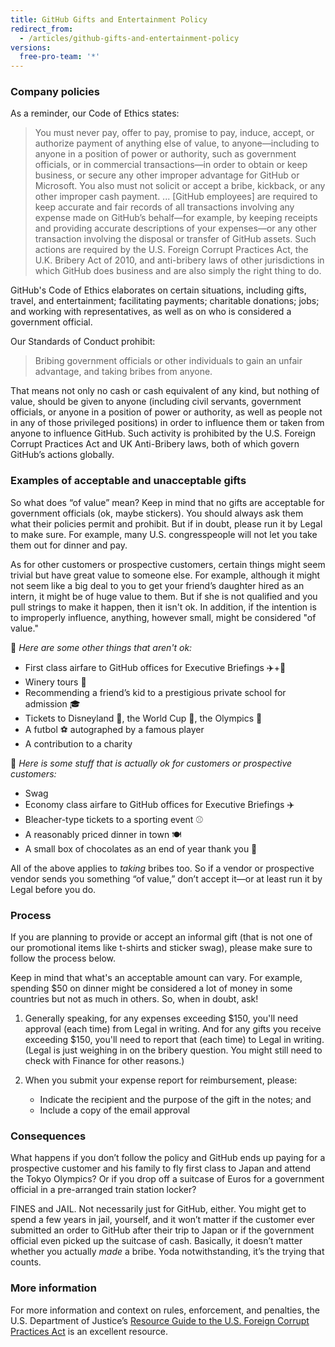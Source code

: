 ```yaml
---
title: GitHub Gifts and Entertainment Policy
redirect_from:
  - /articles/github-gifts-and-entertainment-policy
versions:
  free-pro-team: '*'
---
```




### Company policies
As a reminder, our Code of Ethics states:

>You must never pay, offer to pay, promise to pay, induce, accept, or authorize payment of anything else of value, to anyone—including to anyone in a position of power or authority, such as government officials, or in commercial transactions—in order to obtain or keep business, or secure any other improper advantage for GitHub or Microsoft. You also must not solicit or accept a bribe, kickback, or any other improper cash payment. ... [GitHub employees] are required to keep accurate and fair records of all transactions involving any expense made on GitHub’s behalf—for example, by keeping receipts and providing accurate descriptions of your expenses—or any other transaction involving the disposal or transfer of GitHub assets. Such actions are required by the U.S. Foreign Corrupt Practices Act, the U.K. Bribery Act of 2010, and anti-bribery laws of other jurisdictions in which GitHub does business and are also simply the right thing to do.

GitHub's Code of Ethics elaborates on certain situations, including gifts, travel, and entertainment; facilitating payments; charitable donations; jobs; and working with representatives, as well as on who is considered a government official.

Our Standards of Conduct prohibit:
>Bribing government officials or other individuals to gain an unfair advantage, and taking bribes from anyone.

That means not only no cash or cash equivalent of any kind, but nothing of value, should be given to anyone (including civil servants, government officials, or anyone in a position of power or authority, as well as people not in any of those privileged positions) in order to influence them or taken from anyone to influence GitHub. Such activity is prohibited by the U.S. Foreign Corrupt Practices Act and UK Anti-Bribery laws, both of which govern GitHub’s actions globally.

### Examples of acceptable and unacceptable gifts
So what does “of value” mean? Keep in mind that no gifts are acceptable for government officials (ok, maybe stickers). You should always ask them what their policies permit and prohibit. But if in doubt, please run it by Legal to make sure. For example, many U.S. congresspeople will not let you take them out for dinner and pay.

As for other customers or prospective customers, certain things might seem trivial but have great value to someone else. For example, although it might not seem like a big deal to you to get your friend’s daughter hired as an intern, it might be of huge value to them. But if she is not qualified and you pull strings to make it happen, then it isn't ok. In addition, if the intention is to improperly influence, anything, however small, might be considered "of value."

🙅 _Here are some other things that aren't ok:_

- First class airfare to GitHub offices for Executive Briefings ✈️+🍾
- Winery tours 🍷
- Recommending a friend’s kid to a prestigious private school for admission 🎓
- Tickets to Disneyland 👸, the World Cup 🥅, the Olympics 🏅
- A futbol ⚽️ autographed by a famous player
- A contribution to a charity

🙆 _Here is some stuff that is actually ok for customers or prospective customers:_

- Swag
- Economy class airfare to GitHub offices for Executive Briefings ✈️
- Bleacher-type tickets to a sporting event ⚾️
- A reasonably priced dinner in town 🍽
- A small box of chocolates as an end of year thank you 🍫

All of the above applies to _taking_ bribes too. So if a vendor or prospective vendor sends you something “of value,” don’t accept it—or at least run it by Legal before you do.

### Process
If you are planning to provide or accept an informal gift (that is not one of our promotional items like t-shirts and sticker swag), please make sure to follow the process below.

Keep in mind that what's an acceptable amount can vary. For example, spending $50 on dinner might be considered a lot of money in some countries but not as much in others. So, when in doubt, ask!

1. Generally speaking, for any expenses exceeding $150, you'll need approval (each time) from Legal in writing. And for any gifts you receive exceeding $150, you'll need to report that (each time) to Legal in writing. (Legal is just weighing in on the bribery question. You might still need to check with Finance for other reasons.)

2. When you submit your expense report for reimbursement, please:
     - Indicate the recipient and the purpose of the gift in the notes; and
     - Include a copy of the email approval

### Consequences
What happens if you don’t follow the policy and GitHub ends up paying for a prospective customer and his family to fly first class to Japan and attend the Tokyo Olympics? Or if you drop off a suitcase of Euros for a government official in a pre-arranged train station locker?

FINES and JAIL. Not necessarily just for GitHub, either. You might get to spend a few years in jail, yourself, and it won’t matter if the customer ever submitted an order to GitHub after their trip to Japan or if the government official even picked up the suitcase of cash. Basically, it doesn’t matter whether you actually _made_ a bribe. Yoda notwithstanding, it’s the trying that counts.

### More information
For more information and context on rules, enforcement, and penalties, the U.S. Department of Justice’s [Resource Guide to the U.S. Foreign Corrupt Practices Act](https://www.justice.gov/sites/default/files/criminal-fraud/legacy/2015/01/16/guide.pdf) is an excellent resource.
